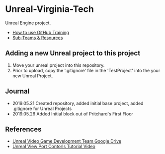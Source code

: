 # Unreal-Virginia-Tech
Unreal Engine project. 
- [How to use GitHub Training](https://docs.google.com/presentation/d/1ucC6p7QOM7wmoIdBJhs1mHnz4R2gZBaIkAMVmGeYpfc/edit#slide=id.p) 
- [Sub-Teams & Resources](https://docs.google.com/document/d/1PrTLaBFsfSzRGOY6iPN4p8MLBQRYS2CQya-JZ6CoFjk/edit)

## Adding a new Unreal project to this project
1) Move your unreal project into this repository. 
2) Prior to upload, copy the '.gitignore' file in the 'TestProject' into the your new Unreal Project.

## Journal
- 2019.05.21 Created repository, added initial base project, added .gitignore for Unreal Projects
- 2019.05.26 Added Initial block out of Pritchard's First Floor

## References
- [Unreal Video Game Development Team Google Drive](https://drive.google.com/drive/u/0/folders/1m4OXvMCCb2wTcy4Ulu6xz64hy1G2Joqy)
- [Unreal View Port Contorls Tutorial Video](https://www.youtube.com/watch?v=j2CKS6G3G2k)

